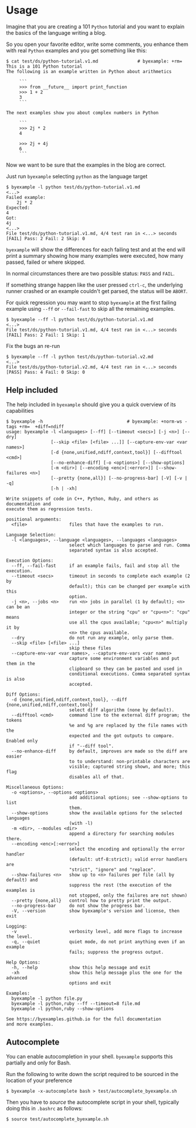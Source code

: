 <!--
Check that we have byexample installed first
$ hash byexample                                    # byexample: +fail-fast

$ alias byexample=byexample\ --pretty\ none

--
-->

# Usage

Imagine that you are creating a 101 ``Python`` tutorial and you want to explain
the basics of the language writing a blog.

So you open your favorite editor, write some comments, you enhance them with
real ``Python`` examples and you get something like this:

```
$ cat test/ds/python-tutorial.v1.md               # byexample: +rm= 
This is a 101 Python tutorial
The following is an example written in Python about arithmetics
 
     ```
     >>> from __future__ import print_function
     >>> 1 + 2
     3
     ```
 
The next examples show you about complex numbers in Python
 
     ```
     >>> 2j * 2
     4
 
     >>> 2j + 4j
     6
     ```
```

Now we want to be sure that the examples in the blog are correct.

Just run ``byexample`` selecting ``python`` as the language target

```
$ byexample -l python test/ds/python-tutorial.v1.md
<...>
Failed example:
    2j * 2
Expected:
4
Got:
4j
<...>
File test/ds/python-tutorial.v1.md, 4/4 test ran in <...> seconds
[FAIL] Pass: 2 Fail: 2 Skip: 0
```

``byexample`` will show the differences for each failing test and at the end
will print a summary showing how many examples were executed, how many passed,
failed or where skipped.

In normal circumstances there are two possible status: ``PASS`` and ``FAIL``.

If something strange happen like the user pressed ``ctrl-c``, the underlying
runner crashed or an example couldn't get parsed, the status will be ``ABORT``.

For quick regression you may want to stop ``byexample`` at the first failing
example using ``--ff`` or ``--fail-fast`` to skip all the remaining examples.

```
$ byexample --ff -l python test/ds/python-tutorial.v1.md
<...>
File test/ds/python-tutorial.v1.md, 4/4 test ran in <...> seconds
[FAIL] Pass: 2 Fail: 1 Skip: 1
```

Fix the bugs an re-run

```
$ byexample --ff -l python test/ds/python-tutorial.v2.md
<...>
File test/ds/python-tutorial.v2.md, 4/4 test ran in <...> seconds
[PASS] Pass: 4 Fail: 0 Skip: 0
```

## Help included

The help included in ``byexample`` should give you a quick overview of its
capabilities

```
$ byexample -h                                # byexample: +norm-ws -tags +rm=  +diff=ndiff
usage: byexample -l <languages> [--ff] [--timeout <secs>] [-j <n>] [--dry]
                 [--skip <file> [<file> ...]] [--capture-env-var <var names>]
                 [-d {none,unified,ndiff,context,tool}] [--difftool <cmd>]
                 [--no-enhance-diff] [-o <options>] [--show-options]
                 [-m <dir>] [--encoding <enc>[:<error>]] [--show-failures <n>]
                 [--pretty {none,all}] [--no-progress-bar] [-V] [-v | -q]
                 [-h | -xh]
 
Write snippets of code in C++, Python, Ruby, and others as documentation and
execute them as regression tests.
 
positional arguments:
  <file>                files that have the examples to run.
 
Language Selection:
  -l <languages>, --language <languages>, --languages <languages>
                        select which languages to parse and run. Comma
                        separated syntax is also accepted.
 
Execution Options:
  --ff, --fail-fast     if an example fails, fail and stop all the execution.
  --timeout <secs>      timeout in seconds to complete each example (2 by
                        default); this can be changed per example with this
                        option.
  -j <n>, --jobs <n>    run <n> jobs in parallel (1 by default); <n> can be an
                        integer or the string "cpu" or "cpu<n>": "cpu" means
                        use all the cpus available; "cpu<n>" multiply it by
                        <n> the cpus available.
  --dry                 do not run any example, only parse them.
  --skip <file> [<file> ...]
                        skip these files
  --capture-env-var <var names>, --capture-env-vars <var names>
                        capture some environment variables and put them in the
                        clipboard so they can be pasted and used in
                        conditional executions. Comma separated syntax is also
                        accepted.
 
Diff Options:
  -d {none,unified,ndiff,context,tool}, --diff {none,unified,ndiff,context,tool}
                        select diff algorithm (none by default).
  --difftool <cmd>      command line to the external diff program; the tokens
                        %e and %g are replaced by the file names with the
                        expected and the got outputs to compare. Enabled only
                        if "--diff tool".
  --no-enhance-diff     by default, improves are made so the diff are easier
                        to to understand: non-printable characters are
                        visible; captured string shown, and more; this flag
                        disables all of that.
 
Miscellaneous Options:
  -o <options>, --options <options>
                        add additional options; see --show-options to list
                        them.
  --show-options        show the available options for the selected languages
                        (with -l)
  -m <dir>, --modules <dir>
                        append a directory for searching modules there.
  --encoding <enc>[:<error>]
                        select the encoding and optionally the error handler
                        (default: utf-8:strict); valid error handlers are
                        "strict", "ignore" and "replace".
  --show-failures <n>   show up to <n> failures per file (all by default) and
                        suppress the rest (the execution of the examples is
                        not stopped, only the failures are not shown)
  --pretty {none,all}   control how to pretty print the output.
  --no-progress-bar     do not show the progress bar.
  -V, --version         show byexample's version and license, then exit
 
Logging:
  -v                    verbosity level, add more flags to increase the level.
  -q, --quiet           quiet mode, do not print anything even if an example
                        fails; suppress the progress output.
 
Help Options:
  -h, --help            show this help message and exit
  -xh                   show this help message plus the one for the advanced
                        options and exit
 
Examples:
  byexample -l python file.py
  byexample -l python,ruby --ff --timeout=8 file.md
  byexample -l python,ruby --show-options
 
See https://byexamples.github.io for the full documentation
and more examples.
```

## Autocomplete

You can enable autocompletion in your shell. `byexample` supports this
partially and only for Bash.

<!--
$ rm -f test/autocomplete_byexample.sh # byexample: +pass -skip
-->

Run the following to write down the script required to be sourced
in the location of your preference

```shell
$ byexample -x-autocomplete bash > test/autocomplete_byexample.sh
```

Then you have to *source* the autocomplete script in your shell, typically
doing this in `.bashrc` as follows:

```shell
$ source test/autocomplete_byexample.sh
```

<!--
$ cat test/autocomplete_byexample.sh        # byexample: +norm-ws
<...>
    local SHELL_PID=$$
<...>
    _ARGCOMPLETE=1 \
    _BYEXAMPLE_ARGCOMPLETE_SHELL_PID=$SHELL_PID \
<...>
complete -o nospace -o bashdefault -F _python_argcomplete byexample


$ rm -f test/autocomplete_byexample.sh # byexample: +pass -skip
-->
